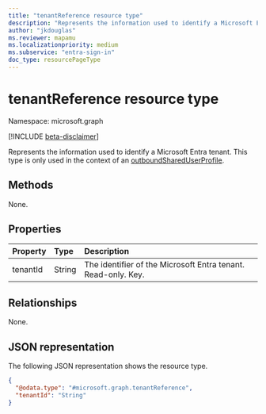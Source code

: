 ```yaml
---
title: "tenantReference resource type"
description: "Represents the information used to identify a Microsoft Entra tenant."
author: "jkdouglas"
ms.reviewer: mapamu
ms.localizationpriority: medium
ms.subservice: "entra-sign-in"
doc_type: resourcePageType
---
```


# tenantReference resource type

Namespace: microsoft.graph

[!INCLUDE [beta-disclaimer](../../includes/beta-disclaimer.md)]

Represents the information used to identify a Microsoft Entra tenant. This type is only used in the context of an [outboundSharedUserProfile](../resources/outboundshareduserprofile.md).

## Methods

None.

## Properties

|Property|Type|Description|
|:---|:---|:---|
| tenantId | String | The identifier of the Microsoft Entra tenant. Read-only. Key. |

## Relationships

None.

## JSON representation

The following JSON representation shows the resource type.
<!-- {
  "blockType": "resource",
  "keyProperty": "tenantId",
  "@odata.type": "microsoft.graph.tenantReference",
  "openType": false
}
-->

``` json
{
  "@odata.type": "#microsoft.graph.tenantReference",
  "tenantId": "String"
}
```
